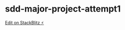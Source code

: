 # sdd-major-project-attempt1

[Edit on StackBlitz ⚡️](https://stackblitz.com/edit/sdd-major-project-attempt1)